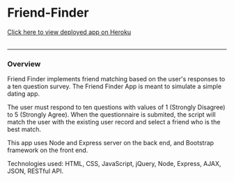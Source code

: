 # Friend-Finder

[Click here to view deployed app on Heroku](https://makicoding-friend-finder.herokuapp.com/api/friends)
<br></br>
***

### Overview

Friend Finder implements friend matching based on the user's responses to a ten question survey. The Friend Finder App is meant to simulate a simple dating app.

The user must respond to ten questions with values of 1 (Strongly Disagree) to 5 (Strongly Agree). When the questionnaire is submited, the script will match the user with the existing user record and select a friend who is the best match.

This app uses Node and Express server on the back end, and Bootstrap framework on the front end.

Technologies used: HTML, CSS, JavaScript, jQuery, Node, Express, AJAX, JSON, RESTful API.